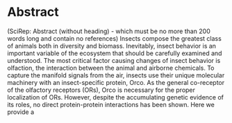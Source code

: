 # Abstract
(SciRep: Abstract (without heading) - which must be no more than 200 words long and contain no references)
Insects compose the greatest class of animals both in diversity and biomass. Inevitably, insect behavior is an important variable of the ecosystem that should be carefully examined and understood. The most critical factor causing changes of insect behavior is olfaction, the interaction between the animal and airborne chemicals. To capture the manifold signals from the air, insects use their unique molecular machinery with an insect-specific protein, Orco. As the general co-receptor of the olfactory receptors (ORs), Orco is necessary for the proper localization of ORs. However, despite the accumulating genetic evidence of its roles, no direct protein-protein interactions has been shown. Here we provide a